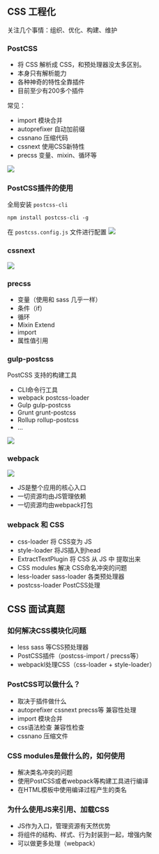 ## CSS 工程化

关注几个事情：组织、优化、构建、维护

### PostCSS
- 将 CSS 解析成 CSS，和预处理器没太多区别。
- 本身只有解析能力
- 各种神奇的特性全靠插件
- 目前至少有200多个插件

常见：
- import 模块合并
- autoprefixer 自动加前缀
- cssnano 压缩代码
- cssnext 使用CSS新特性
- precss 变量、mixin、循环等

![](https://img-blog.csdnimg.cn/2020053009080083.png?x-oss-process=image/watermark,type_ZmFuZ3poZW5naGVpdGk,shadow_10,text_aHR0cHM6Ly9ibG9nLmNzZG4ubmV0L3dlaXhpbl80MjQyOTcxOA==,size_16,color_FFFFFF,t_70)

### PostCSS插件的使用

全局安装 `postcss-cli`

```css
npm install postcss-cli -g
```

在 `postcss.config.js` 文件进行配置
![](https://img-blog.csdnimg.cn/2020053009210982.png?x-oss-process=image/watermark,type_ZmFuZ3poZW5naGVpdGk,shadow_10,text_aHR0cHM6Ly9ibG9nLmNzZG4ubmV0L3dlaXhpbl80MjQyOTcxOA==,size_16,color_FFFFFF,t_70)

### cssnext

![](https://img-blog.csdnimg.cn/20200530092327268.png?x-oss-process=image/watermark,type_ZmFuZ3poZW5naGVpdGk,shadow_10,text_aHR0cHM6Ly9ibG9nLmNzZG4ubmV0L3dlaXhpbl80MjQyOTcxOA==,size_16,color_FFFFFF,t_70)
### precss
- 变量（使用和 sass 几乎一样）
- 条件（if）
- 循环
- Mixin Extend
- import
- 属性值引用


### gulp-postcss

PostCSS 支持的构建工具
- CLI命令行工具
- webpack postcss-loader
- Gulp gulp-postcss
- Grunt grunt-postcss
- Rollup rollup-postcss
- ...


![](https://img-blog.csdnimg.cn/20200530093431237.png?x-oss-process=image/watermark,type_ZmFuZ3poZW5naGVpdGk,shadow_10,text_aHR0cHM6Ly9ibG9nLmNzZG4ubmV0L3dlaXhpbl80MjQyOTcxOA==,size_16,color_FFFFFF,t_70)
### webpack

![](https://img-blog.csdnimg.cn/20200530094124374.png?x-oss-process=image/watermark,type_ZmFuZ3poZW5naGVpdGk,shadow_10,text_aHR0cHM6Ly9ibG9nLmNzZG4ubmV0L3dlaXhpbl80MjQyOTcxOA==,size_16,color_FFFFFF,t_70)
- JS是整个应用的核心入口
- 一切资源均由JS管理依赖
- 一切资源均由webpack打包


### webpack 和 CSS
- css-loader 将 CSS变为 JS
- style-loader 将JS插入到head
- ExtractTextPlugin 将 CSS 从 JS 中 提取出来
- CSS modules 解决 CSS命名冲突的问题
- less-loader sass-loader 各类预处理器
- postcss-loader PostCSS处理


## CSS 面试真题

### 如何解决CSS模块化问题
- less sass 等CSS预处理器
- PostCSS插件（postcss-import / precss等）
- webpackl处理CSS（css-loader + style-loader）

### PostCSS可以做什么？
- 取决于插件做什么
- autoprefixer cssnext precss等 兼容性处理
- import 模块合并
- css语法检查 兼容性检查
- cssnano  压缩文件

### CSS modules是做什么的，如何使用
- 解决类名冲突的问题
- 使用PostCSS或者webpack等构建工具进行编译
- 在HTML模板中使用编译过程产生的类名

### 为什么使用JS来引用、加载CSS
- JS作为入口，管理资源有天然优势
- 将组件的结构、样式、行为封装到一起，增强内聚
- 可以做更多处理（webpack）
